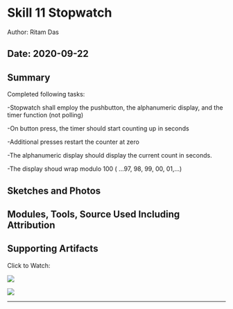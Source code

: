 #  Skill 11 Stopwatch

Author: Ritam Das

Date: 2020-09-22
-----

## Summary
Completed following tasks:

-Stopwatch shall employ the pushbutton, the alphanumeric display, and the timer function (not polling)

-On button press, the timer should start counting up in seconds

-Additional presses restart the counter at zero

-The alphanumeric display should display the current count in seconds.

-The display shoud wrap modulo 100 ( …97, 98, 99, 00, 01,…)

## Sketches and Photos


## Modules, Tools, Source Used Including Attribution


## Supporting Artifacts
Click to Watch:

[![](http://img.youtube.com/vi/tkFWHLrvlGw/0.jpg)](http://www.youtube.com/watch?v=tkFWHLrvlGw "")

[![](http://img.youtube.com/vi/mn92Xaf7bM8/0.jpg)](http://www.youtube.com/watch?v=mn92Xaf7bM8 "")

-----
